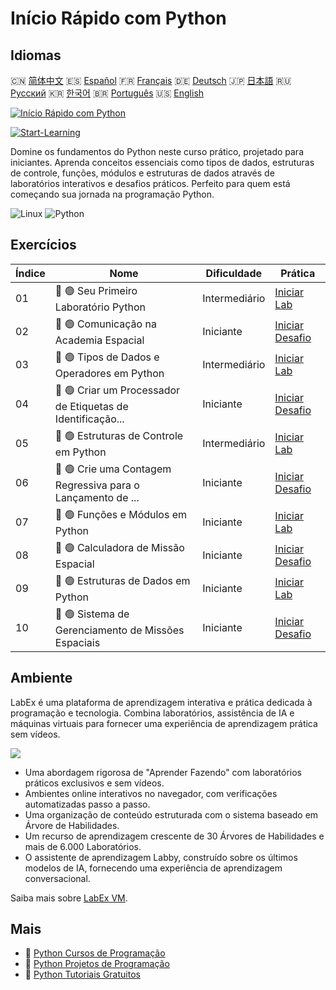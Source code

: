 # Início Rápido com Python

## Idiomas

🇨🇳 [简体中文](README_zh.md) 🇪🇸 [Español](README_es.md) 🇫🇷 [Français](README_fr.md) 🇩🇪 [Deutsch](README_de.md) 🇯🇵 [日本語](README_ja.md) 🇷🇺 [Русский](README_ru.md) 🇰🇷 [한국어](README_ko.md) 🇧🇷 [Português](README_pt.md) 🇺🇸 [English](README.md) 

[![Início Rápido com Python](https://cover-creator.labex.io/quick-start-with-python.png?lang=pt)](https://labex.io/pt/courses/quick-start-with-python)

[![Start-Learning](https://img.shields.io/badge/Start-Learning-whitesmoke?style=for-the-badge)](https://labex.io/pt/courses/quick-start-with-python)

Domine os fundamentos do Python neste curso prático, projetado para iniciantes. Aprenda conceitos essenciais como tipos de dados, estruturas de controle, funções, módulos e estruturas de dados através de laboratórios interativos e desafios práticos. Perfeito para quem está começando sua jornada na programação Python.

![Linux](https://img.shields.io/badge/Linux-whitesmoke?style=for-the-badge&logo=linux)
![Python](https://img.shields.io/badge/Python-whitesmoke?style=for-the-badge&logo=python)


## Exercícios

|   Índice | Nome                                                        | Dificuldade   | Prática                                                                                                                          |
|----------|-------------------------------------------------------------|---------------|----------------------------------------------------------------------------------------------------------------------------------|
|       01 | 📖 🟢 Seu Primeiro Laboratório Python                       | Intermediário | <a target='_blank' href='https://labex.io/pt/tutorials/python-your-first-python-lab-270256'>Iniciar Lab</a>                      |
|       02 | 🎯 🟢 Comunicação na Academia Espacial                      | Iniciante     | <a target='_blank' href='https://labex.io/pt/tutorials/python-space-academy-communication-393069'>Iniciar Desafio</a>            |
|       03 | 📖 🟢 Tipos de Dados e Operadores em Python                 | Intermediário | <a target='_blank' href='https://labex.io/pt/tutorials/python-python-data-types-and-operators-393077'>Iniciar Lab</a>            |
|       04 | 🎯 🟢 Criar um Processador de Etiquetas de Identificação... | Iniciante     | <a target='_blank' href='https://labex.io/pt/tutorials/python-create-an-astronaut-name-tag-processor-393083'>Iniciar Desafio</a> |
|       05 | 📖 🟢 Estruturas de Controle em Python                      | Intermediário | <a target='_blank' href='https://labex.io/pt/tutorials/python-python-control-structures-393123'>Iniciar Lab</a>                  |
|       06 | 🎯 🟢 Crie uma Contagem Regressiva para o Lançamento de ... | Iniciante     | <a target='_blank' href='https://labex.io/pt/tutorials/python-create-a-rocket-launch-countdown-393128'>Iniciar Desafio</a>       |
|       07 | 📖 🟢 Funções e Módulos em Python                           | Iniciante     | <a target='_blank' href='https://labex.io/pt/tutorials/python-python-functions-and-modules-393141'>Iniciar Lab</a>               |
|       08 | 🎯 🟢 Calculadora de Missão Espacial                        | Iniciante     | <a target='_blank' href='https://labex.io/pt/tutorials/python-space-mission-calculator-393156'>Iniciar Desafio</a>               |
|       09 | 📖 🟢 Estruturas de Dados em Python                         | Iniciante     | <a target='_blank' href='https://labex.io/pt/tutorials/python-python-data-structures-393168'>Iniciar Lab</a>                     |
|       10 | 🎯 🟢 Sistema de Gerenciamento de Missões Espaciais         | Iniciante     | <a target='_blank' href='https://labex.io/pt/tutorials/python-space-mission-management-system-393176'>Iniciar Desafio</a>        |

## Ambiente

LabEx é uma plataforma de aprendizagem interativa e prática dedicada à programação e tecnologia. Combina laboratórios, assistência de IA e máquinas virtuais para fornecer uma experiência de aprendizagem prática sem vídeos.

![](https://tutorial-screenshot.getvm.io/images/vm-1725247253.png)

- Uma abordagem rigorosa de "Aprender Fazendo" com laboratórios práticos exclusivos e sem vídeos.
- Ambientes online interativos no navegador, com verificações automatizadas passo a passo.
- Uma organização de conteúdo estruturada com o sistema baseado em Árvore de Habilidades.
- Um recurso de aprendizagem crescente de 30 Árvores de Habilidades e mais de 6.000 Laboratórios.
- O assistente de aprendizagem Labby, construído sobre os últimos modelos de IA, fornecendo uma experiência de aprendizagem conversacional.

Saiba mais sobre [LabEx VM](https://support.labex.io/using-labex/virtual-machine).

## Mais

- 🔗 [Python Cursos de Programação](https://github.com/labex-labs/awesome-programming-courses)
- 🔗 [Python Projetos de Programação](https://github.com/labex-labs/awesome-programming-projects)
- 🔗 [Python Tutoriais Gratuitos](https://github.com/labex-labs/python-free-tutorials)

